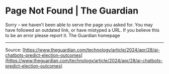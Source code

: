 # Page Not Found | The Guardian

Sorry – we haven’t been able to serve the page you asked for.
You may have followed an outdated link, or have mistyped a URL. If you believe this to be an error please report it.
The Guardian homepage

---
Source: [https://www.theguardian.com/technology/article/2024/apr/28/ai-chatbots-predict-election-outcomes](https://www.theguardian.com/technology/article/2024/apr/28/ai-chatbots-predict-election-outcomes)
